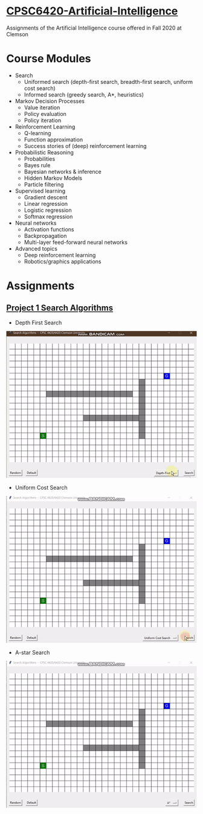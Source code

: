 # [CPSC6420-Artificial-Intelligence](https://sites.google.com/a/g.clemson.edu/cpsc-ai/)
Assignments of the Artificial Intelligence course offered in Fall 2020 at Clemson

# Course Modules
- Search
  - Uniformed search (depth-first search, breadth-first search, uniform cost search)
  - Informed search (greedy search, A*, heuristics) 
- Markov Decision Processes
  - Value iteration
  - Policy evaluation
  - Policy iteration
- Reinforcement Learning
  - Q-learning
  - Function approximation
  - Success stories of (deep) reinforcement learning 
- Probabilistic Reasoning
  - Probabilities
  - Bayes rule
  - Bayesian networks & inference
  - Hidden Markov Models
  - Particle filtering
- Supervised learning
  - Gradient descent
  - Linear regression
  - Logistic regression
  - Softmax regression
- Neural networks
  - Activation functions
  - Backpropagation
  - Multi-layer feed-forward neural networks
- Advanced topics
  - Deep reinforcement learning
  - Robotics/graphics applications

# Assignments
## [Project 1 Search Algorithms](https://github.com/srivas18/CPSC6420-Artificial-Intelligence/tree/master/1-Search-Algorithms)

- Depth First Search

![](https://github.com/srivas18/CPSC6420-Artificial-Intelligence/blob/master/1-Search-Algorithms/Depth-first-search.gif )

- Uniform Cost Search

![](https://github.com/srivas18/CPSC6420-Artificial-Intelligence/blob/master/1-Search-Algorithms/Uniform-cost-search.gif)

- A-star Search

![](https://github.com/srivas18/CPSC6420-Artificial-Intelligence/blob/master/1-Search-Algorithms/Astar-search.gif)
